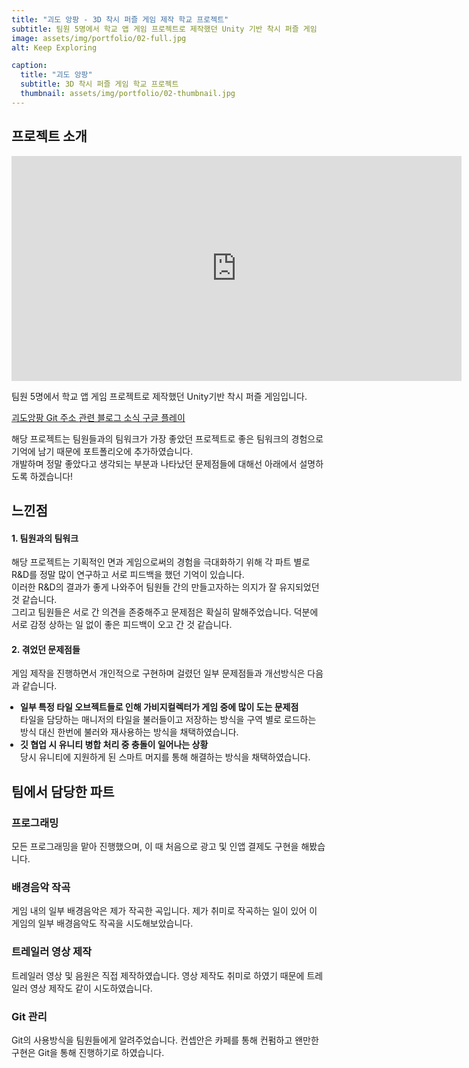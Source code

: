 ```yaml
---
title: "괴도 앙팡 - 3D 착시 퍼즐 게임 제작 학교 프로젝트"
subtitle: 팀원 5명에서 학교 앱 게임 프로젝트로 제작했던 Unity 기반 착시 퍼즐 게임
image: assets/img/portfolio/02-full.jpg
alt: Keep Exploring

caption:
  title: "괴도 앙팡"
  subtitle: 3D 착시 퍼즐 게임 학교 프로젝트
  thumbnail: assets/img/portfolio/02-thumbnail.jpg
---
```


## 프로젝트 소개

<iframe width="720" height="360" src="https://www.youtube.com/embed/UIOEsoDFFR4" title="&#39;괴도 앙팡&#39; 트레일러 영상" frameborder="0" allow="accelerometer; autoplay; clipboard-write; encrypted-media; gyroscope; picture-in-picture; web-share" referrerpolicy="strict-origin-when-cross-origin" allowfullscreen></iframe>

팀원 5명에서 학교 앱 게임 프로젝트로 제작했던 Unity기반 착시 퍼즐 게임입니다.

<div class="project-links text-center mb-5">
  <a href="https://bitbucket.org/amazonparrot/goedo-angpang/src/master" class="section-subheading btn btn-outline-dark m-2">
    <i class="fab fa-github"></i> 괴도앙팡 Git 주소
  </a>
  <a href="https://blog.naver.com/PostList.nhn?blogId=ounols&from=postList&categoryNo=83" class="section-subheading btn btn-outline-danger m-2">
    <i class="fa-solid fa-pen-nib"></i> 관련 블로그 소식
  </a>
  <a href="https://play.google.com/store/apps/details?id=com.amazonparrot.angpang" class="section-subheading btn btn-outline-success m-2">
    <i class="fas fa-play"></i> 구글 플레이
  </a>
</div>

해당 프로젝트는 팀원들과의 팀워크가 가장 좋았던 프로젝트로 좋은 팀워크의 경험으로 기억에 남기 때문에 포트폴리오에 추가하였습니다.<br>
개발하며 정말 좋았다고 생각되는 부분과 나타났던 문제점들에 대해선 아래에서 설명하도록 하겠습니다!
<br>

## 느낀점

<div class="container">
  <div class="media mb-4 align-items-start text-left">
    <i class="fas fa-users fa-2x mr-3 text-primary"></i>
    <div class="media-body text-left">
      <h4 class="text-left mb-1">1. 팀원과의 팀워크</h4>
      <p class="text-left mb-0">
        해당 프로젝트는 기획적인 면과 게임으로써의 경험을 극대화하기 위해 각 파트 별로 R&D를 정말 많이 연구하고 서로 피드백을 했던 기억이 있습니다.<br>
        이러한 R&D의 결과가 좋게 나와주어 팀원들 간의 만들고자하는 의지가 잘 유지되었던 것 같습니다.<br>
        그리고 팀원들은 서로 간 의견을 존중해주고 문제점은 확실히 말해주었습니다. 덕분에 서로 감정 상하는 일 없이 좋은 피드백이 오고 간 것 같습니다.
      </p>
    </div>
  </div>

  <div class="media mb-4 align-items-start text-left">
    <i class="fas fa-exclamation-triangle fa-2x mr-3 text-danger"></i>
    <div class="media-body text-left">
      <h4 class="text-left mb-1">2. 겪었던 문제점들</h4>
      <p class="text-left mb-1">
        게임 제작을 진행하면서 개인적으로 구현하며 걸렸던 일부 문제점들과 개선방식은 다음과 같습니다.
      </p>
      <ul class="text-left mb-1" style="padding-left:1em;">
        <li>
          <b class="btn-warning">일부 특정 타일 오브젝트들로 인해 가비지컬렉터가 게임 중에 많이 도는 문제점</b><br>
          타일을 담당하는 매니저의 타일을 불러들이고 저장하는 방식을 구역 별로 로드하는 방식 대신 한번에 불러와 재사용하는 방식을 채택하였습니다.
        </li>
        <li class="mt-2">
          <b class="btn-warning">깃 협업 시 유니티 병합 처리 중 충돌이 일어나는 상황</b><br>
          당시 유니티에 지원하게 된 스마트 머지를 통해 해결하는 방식을 채택하였습니다.
        </li>
      </ul>
    </div>
  </div>
</div>

## 팀에서 담당한 파트

<div class="container">
  <div class="media mb-4 align-items-start text-left">
    <i class="fas fa-code fa-3x mr-3 text-primary"></i>
    <div class="media-body">
      <h3 class="text-left">프로그래밍</h3>
      <p class="text-muted text-left">모든 프로그래밍을 맡아 진행했으며, 이 때 처음으로 광고 및 인앱 결제도 구현을 해봤습니다.</p>
    </div>
  </div>

  <div class="media mb-4 align-items-start text-left">
    <i class="fas fa-music fa-3x mr-3 text-primary"></i>
    <div class="media-body">
      <h3 class="text-left">배경음악 작곡</h3>
      <p class="text-muted text-left">게임 내의 일부 배경음악은 제가 작곡한 곡입니다.
제가 취미로 작곡하는 일이 있어 이 게임의 일부 배경음악도 작곡을 시도해보았습니다.</p>
    </div>
  </div>

  <div class="media mb-4 align-items-start text-left">
    <i class="fas fa-video fa-3x mr-3 text-primary"></i>
    <div class="media-body">
      <h3 class="text-left">트레일러 영상 제작</h3>
      <p class="text-muted text-left">트레일러 영상 및 음원은 직접 제작하였습니다.
영상 제작도 취미로 하였기 때문에 트레일러 영상 제작도 같이 시도하였습니다.</p>
    </div>
  </div>

  <div class="media mb-4 align-items-start text-left">
    <i class="fab fa-github fa-3x mr-3 text-primary"></i>
    <div class="media-body">
      <h3 class="text-left">Git 관리</h3>
      <p class="text-muted text-left">Git의 사용방식을 팀원들에게 알려주었습니다.
컨셉안은 카페를 통해 컨펌하고 왠만한 구현은 Git을 통해 진행하기로 하였습니다.</p>
    </div>
  </div>
</div>